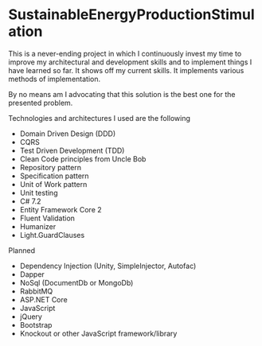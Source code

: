 
# SustainableEnergyProductionStimulation

This is a never-ending project in which I continuously invest my time to improve my architectural and development skills and to implement things I have learned so far. It shows off my current skills. It implements various methods of implementation.

By no means am I advocating that this solution is the best one for the presented problem.

Technologies and architectures I used are the following
- Domain Driven Design (DDD)
- CQRS
- Test Driven Development (TDD)
- Clean Code principles from Uncle Bob
- Repository pattern
- Specification pattern
- Unit of Work pattern
- Unit testing
- C# 7.2
- Entity Framework Core 2
- Fluent Validation
- Humanizer
- Light.GuardClauses

Planned
- Dependency Injection (Unity, SimpleInjector, Autofac)
- Dapper
- NoSql (DocumentDb or MongoDb)
- RabbitMQ
- ASP.NET Core
- JavaScript
- jQuery
- Bootstrap
- Knockout or other JavaScript framework/library
